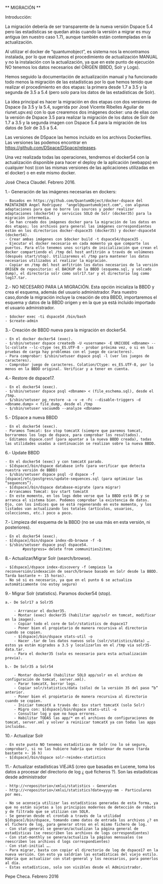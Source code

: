 ** MIGRACIÓN **

Introducción:

La migración debería de ser transparente de la nueva versión Dspace 5.4 pero las estadísticas se quedan atrás cuando la versión a migrar es muy antigua (en nuestro caso 1.7), aunque también están contempladas en la actualización.

Al utilizar el docker de “quantumobject”, es sistema nos la encontramos instalada, por lo que realizamos el procedimiento de actualización MANUAL y no la instalación con la actualización, ya que en este punto de ejecución NO tenemos los datos necesarios del ORIGEN (BBDD, Solr y Logs).

Hemos seguido la documentación de actualización manual y ha funcionado todo menos la migración de las estadísticas por lo que hemos tenido que realizar el procedimiento en dos etapas: la primera desde 1.7 a 3.5 y la segunda de 3.5 a 5.4 (pero solo para los datos de las estadísticas de Solr).

La idea principal es hacer la migración en dos etapas con dos versiones de Dspace (la 3.5 y la 5.4, sugerida por José Vicente Ribelles Aguilar de riunet.upv.es) con lo que crearemos dos imágenes docker: una de ellas con la versión de Dspace 3.5 para realizar la migración de los datos de Solr de 1.7 a 3.5 y la segunda imagen con Dspace 5.4 para la migración de los datos de  Solr de 3.5 a 5.4.

Las versiones de DSpace las hemos incluido en los archivos Dockerfiles. Las versiones las podemos encontrar en https://github.com/DSpace/DSpace/releases.

Una vez realizada todas las operaciones, tendremos el docker54 con la actualización disponible para hacer el deploy de la aplicación (webapps) en cualquier host (con las mismas versiones de las aplicaciones utilizadas en el docker) o en este mismo docker. 

José Checa Claudel. Febrero 2016.


1.- Generación de las imágenes necesarias en dockers:

	- Basados en https://github.com/QuantumObject/docker-dspace del MAINTAINER Angel Rodriguez  "angel@quantumobject.com", con algunas adaptaciones para que no borre los sources y poder realizar adaptaciones (docker54) y servicios SOLO de Solr (docker35) para la migración intermedia.
	- Se han creado dos imágenes docker para la migración de los datos en dos etapas; los archivos para general las imágenes correspondientes están en los directorios docker-dspace35 (docker35) y docker-dspace54 (docker54).
	- Crear ambas imágenes con $docker build -t dspace54/dspace35 .
	- Ejecutar el docker necesario en cada momento ya que comparte los puertos. Para ello tenemos unos scripts de inicialización que crean el docker compartiendo el /tmp del host anfitrión a través de volúmenes (después start/stop). Utilizaremos el /tmp para mantener los datos necesarios utilizados al realizar la migración.
	- Copiar en /tmp del host anfitrión los datos necesarios de la versión ORIGEN de repositorio: el BACKUP de la BBDD (esquema.sql, y volcado dump), el directorio solr como solr17.tar y el directorio log como log17.tar.


2.- NO NECESARIO PARA LA MIGRACIÓN. Esta opción inicializa la BBDD y crea el esquema, además del usuario administrador. Para nuestro caso,donde la migración incluye la creación de otra BBDD,  importaremos el esquema y datos de la BBDD origen y en la que ya está incluido importado el usuario administrador.

	- $docker exec -ti dspace54 /bin/bash
	- $create-admin


3.- Creación de BBDD nueva para la migración en docker54.

	- En el docker docker54 (exec).
	- $/sbin/setuser dspace createdb -U <username> -E UNICODE <dbname> --lc-collate --lc-ctype (es_ES.UTF-8 - probar próxima vez, o si en las pruebas de carga hay problemas con el juego de caracteres).
	- Para comprobar: $/sbin/setuser dspace psql -l (ver los juegos de caracteres).
	- Comprobar juego de caracteres. Colation/Ctype: es_ES.UTF-8, por lo menos en la BBDD original. Verificar y a tener en cuenta.


4.- Restore de dspace17.

	- En el docker54 (exec).
	- $/sbin/setuser dspace psql <dbname> < (file_eschema.sql), desde el /tmp.
	- $/sbin/setuser pg_restore -a -v -e -Fc --disable-triggers -d <dbname.dump> < file_dump, desde el /tmp
	- $/sbin/setuser vacuumdb --analyze <dbname>


5.- DSpace a nueva BBDD

	- En el docker54 (exec).
	- Paramos Tomcat: $sv stop tomcatX (siempre que paremos tomcat, borraremos los logs de dspace, para comprobar los resultados).
	- Editamos dspace.conf (para apuntar a la nueva BBDD creada), todas las utilidades usadas a continuación se realizan sobre la nueva BBDD.


6.- Update BBDD

	- En el docker54 (exec) y con tomcatX parado.
	- $[dspace]/bin/dspace database info (para verificar que detecta nuestra versión de BBDD)
	- $/sbin/setuser dspace psql -U dspace -f [dspace]/etc/postgress/update-sequences.sql (para optimizar las “sequences”).
	- $[dspace]/bin/dspace database-migrate (para migrar)
	- Arrancamos Tomcat: $sv start tomcatX
	- En este momento, en los logs debe verse que la BBDD está OK y se arranca el sistema bien. Podemos comprobar la existencia de datos. Ojo, con los índices que se está regenerando en este momento, y los listados van actualizando los totales (artículos, usuarios, colecciones, etc.) poco a poco.


7.- Limpieza del esquema de la BBDD (no se usa más en esta versión, ni posteriores).

	- En el docker54 (exec).
	- $[dspace]/bin/dspace index-db-browse -f -b
	- $/sbin/setuser dspace psql dspace54.
			#postgress= delete from communities2item;


8.- Actualizar/Migrar Solr (search/browse).

	- $[dspace]/dspace index-discovery -f (empieza la reconversión/indexación de search/browse basado en Solr desde la BBDD. Tarda bastante +- 15 horas).
	- No sé si es necesario, ya que en el punto 6 se actualiza automáticamente (no estoy seguro)


9.- Migrar Solr (statistics). Paramos docker54 (stop).

	a.- De Solr17 a Solr35

		- Arrrancar el docker35.
		- Montar (exec) docker35 (habilitar app/solr en tomcat, modificar en la imagen).
		- Copiar todo el core de Solr/statistics de dspace17
		- Poner bien el propietario de manera recursiva al directorio cuando se copien.
		- $[dspace]/bin/dspace stats-util -o
		- Hacer .tar de los datos nuevos solo (solr/statistics/data) … estos ya están migrados a 3.5 y localizarlos en el /tmp via solr35-data.tar.
		- Para el docker35 (solo es necesario para esta actualización previa).

	b.- De Solr35 a Solr54

		- Montar docker54 (habilitar SOLO app/solr en el archivo de configuración de tomcat, server.xml). 
		- Parar tomcatX, borrar logs.
		- Copiar solr/statistics/data (sólo) de la versión 35 del paso “b” anterior.
		- Poner bien el propietario de manera recursiva al directorio cuando se copien. 
		- Iniciar tomcatX a través de: $sv start tomcatX (solo Solr)
		- Migro con: $[dspace]/bin/dspace stats-util -o
		- Consultar log y que no haya errores.
		- Habilitar TODAS las app/* en el archivos de configuraciones de tomcat, server.xml y volver a reiniicar tomcatX ya con todas las apps incluidas.

10.- Actualizar Solr

	- En este punto NO tenemos estadísticas de Solr (no lo sé seguro, comprobar), si no las hubiere habría que reindexar de nuevo (tarda bastante +- 16 h)
	- $[dspace]/bin/dspace solr-reindex-statistics 

11.- Actualizar estadísticas VIEJAS (creo que basadas en Lucene, toma los datos a procesar del directorio de log ¿ qué ficheros ?). Son las estadísticas desde administrador 

	- http://<repositorio>/xmlui/statistics - Generales
	- http://<repositorio>/xmlui/statistics?date=yyyy-mm - Particulares por mes.

	- No se aconseja utilizar las estadísticas generadas de esta forma, ya que no están sujetas a los principios modernos de detección de robots y de filtrado que se utilizan con SOLR.
	- Se generan desde el crontab a través de la utilidad $[dspace]/bin/dspace, tomando como datos de entrada los archivos ¿? en el fichero de log, para generar otros en el mismo fichero de log.
	- Con stat-general se generan/actualizan la página general de estadísticas (se reescriben los archivos de logs correspondientes)
	- Con stat-monthly se genera/actualiza la páginas mensuales (se reescriben los archivos d logs correspondientes)
	- Con stat-initial ….
	- Para migrar, basta con copiar el directorio de log de dspace17 en la nueva versión. Con esto ya saldrían las estadísticas del viejo estilo. Habría que actualizar con stat-general y los necesarios, para ponerlos al día.
	- Estas estadísticas, solo son visibles desde el Administrador.


Pepe Checa. Febrero 2016